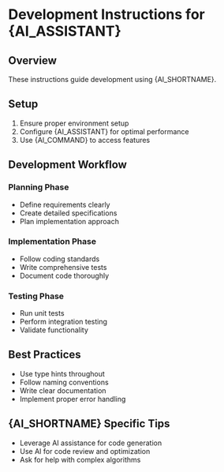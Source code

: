 # Development Instructions for {AI_ASSISTANT}

## Overview

These instructions guide development using {AI_SHORTNAME}.

## Setup

1. Ensure proper environment setup
2. Configure {AI_ASSISTANT} for optimal performance
3. Use {AI_COMMAND} to access features

## Development Workflow

### Planning Phase
- Define requirements clearly
- Create detailed specifications
- Plan implementation approach

### Implementation Phase
- Follow coding standards
- Write comprehensive tests
- Document code thoroughly

### Testing Phase
- Run unit tests
- Perform integration testing
- Validate functionality

## Best Practices

- Use type hints throughout
- Follow naming conventions
- Write clear documentation
- Implement proper error handling

## {AI_SHORTNAME} Specific Tips

- Leverage AI assistance for code generation
- Use AI for code review and optimization
- Ask for help with complex algorithms

